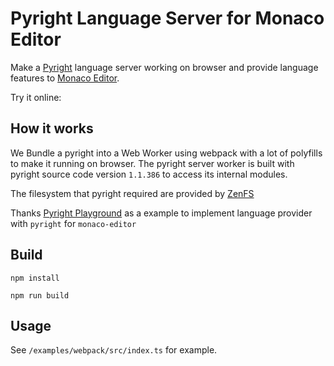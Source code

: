 # Pyright Language Server for Monaco Editor

Make a [Pyright](https://github.com/microsoft/pyright) language server working on browser and provide language features to [Monaco Editor](https://github.com/microsoft/monaco-editor). 

Try it online: 

## How it works

We Bundle a pyright into a Web Worker using webpack with a lot of polyfills to make it running on browser. 
The pyright server worker is built with pyright source code version `1.1.386` to access its internal modules.

The filesystem that pyright required are provided by [ZenFS](https://github.com/westerndigitalcorporation/zenfs)

Thanks [Pyright Playground](https://github.com/erictraut/pyright-playground) as a example to implement language provider with `pyright` for `monaco-editor`

## Build

```
npm install

npm run build
```

## Usage

See `/examples/webpack/src/index.ts` for example.